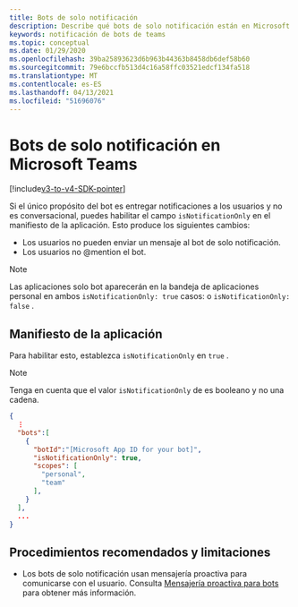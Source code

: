 ```yaml
---
title: Bots de solo notificación
description: Describe qué bots de solo notificación están en Microsoft Teams
keywords: notificación de bots de teams
ms.topic: conceptual
ms.date: 01/29/2020
ms.openlocfilehash: 39ba25893623d6b963b44363b8458db6def58b60
ms.sourcegitcommit: 79e6bccfb513d4c16a58ffc03521edcf134fa518
ms.translationtype: MT
ms.contentlocale: es-ES
ms.lasthandoff: 04/13/2021
ms.locfileid: "51696076"
---
```

# <a name="notification-only-bots-in-microsoft-teams"></a>Bots de solo notificación en Microsoft Teams

[!include[v3-to-v4-SDK-pointer](~/includes/v3-to-v4-pointer-bots.md)]

Si el único propósito del bot es entregar notificaciones a los usuarios y no es conversacional, puedes habilitar el campo `isNotificationOnly` en el manifiesto de la aplicación. Esto produce los siguientes cambios:

* Los usuarios no pueden enviar un mensaje al bot de solo notificación.
* Los usuarios no @mention el bot.

> [!NOTE]
> Las aplicaciones solo bot aparecerán en la bandeja de aplicaciones personal en ambos `isNotificationOnly: true` casos: o `isNotificationOnly: false` .

## <a name="app-manifest"></a>Manifiesto de la aplicación

Para habilitar esto, establezca `isNotificationOnly` en `true` .

> [!NOTE]
> Tenga en cuenta que el valor `isNotificationOnly` de es booleano y no una cadena.

```json
{
  ⋮
  "bots":[
    {
      "botId":"[Microsoft App ID for your bot]",
      "isNotificationOnly": true,
      "scopes": [
        "personal",
        "team"
      ],
    }
  ],
  ...
}
```

## <a name="best-practices-and-limitations"></a>Procedimientos recomendados y limitaciones

* Los bots de solo notificación usan mensajería proactiva para comunicarse con el usuario. Consulta [Mensajería proactiva para bots](~/resources/bot-v3/bot-conversations/bots-conv-proactive.md) para obtener más información.
